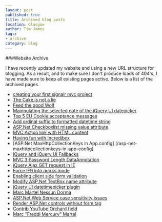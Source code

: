 ```yaml
---
layout: post
published: true
title: Archived blog posts
location: Glasgow
author: Tim James
tags:
- archive
category: blog
---
```


###Website Archive

I have recently updated my website and using a new URL structure for blogging. As a result, and to make sure I don't produce loads of 404's, I have made sure to keep all existing pages active.
Below is a list of the archived pages.

<!--excerpt-->

+ [creating your first signalr mvc project](/creating-your-first-signalr-mvc-project)
+ [The Cake is not a lie](/the-cake-is-not-a-lie)        
+ [Feed the good Wolf](/feed-the-good-wolf)        
+ [Manipulating the selected date of the jQuery UI datepicker](/manipulating-the-selected-date-of-the-jquery-ui-datepicker)
+ [Top 5 EU Cookie acceptance messages](/top-5-eu-cookie-acceptance-messages)        
+ [Add ordinal suffic to formatted datetime string](/add-ordinal-suffix-to-formatted-datetime-string)        
+ [ASP.Net Checkboxlist missing value attribute](/asp.net-checkboxlist-missing-value-attribute)        
+ [MVC Action link with HTML content](/mvc-actionlink-with-html-content)     
+ [Having fun with Incredibox](/having-fun-with-incredibox)
+ [ASP.Net MaxHttpCollectionKeys in App.config] (/asp-net-maxhttpcollectionkeys-in-app-config)       
+ [jQuery and jQuery UI Fallbacks](/jquery-and-jquery-ui-fallbacks)       
+ [MVC 3 Password Length DataAnnotation](/mvc-3-password-length-dataannotation)       
+ [jQuery Ajax GET request in IE](/jquery-ajax-get-request-in-ie)       
+ [Force IE9 into quirks mode](/force-ie9-into-quirks-mode)    
+ [Enabling client side form validation](/enabling-client-side-form-validation)       
+ [Modify ASP.Net TextBox name attribute](/modify-asp.net-textbox-name-attribute)      
+ [jQuery UI datetimepicker plugin](/jquery-ui-datetimepicker-plugin)       
+ [Marc Martel Nessun Dorma](/marc-martel-nessun-dorma) 
+ [ASP.Net Web Service case sensitivity issues](/asp.net-web-service-case-sensitivity-issues)      
+ [Render ASP.Net controls without form tag](/render-asp.net-controls-without-form-tag)     
+ [Contrib YouTube Orchard field](/contrib-youtube-orchard-field)      
+ [Marc "Freddi Mercury" Martel](/marc-freddi-mercury-martel)
        